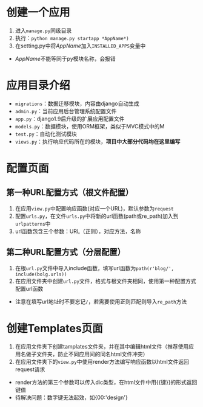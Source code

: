 # 创建一个应用

1. 进入`manage.py`同级目录
1. 执行：`python manage.py startapp *AppName*)`
1. 在setting.py中将*AppName*加入`INSTALLED_APPS`变量中
- *AppName*不能等同于py模块名称，会报错

# 应用目录介绍

- `migrations`：数据迁移模块，内容由django自动生成
- `admin.py`：当前应用后台管理系统配置文件
- `app.py`：django1.9后升级的扩展应用配置文件
- `models.py`：数据模块，使用ORM框架，类似于MVC模式中的M
- `test.py`：自动化测试模块
- `views.py`：执行响应代码所在的模块，**项目中大部分代码均在这里编写**

# 配置页面

## 第一种URL配置方式（根文件配置）
1. 在应用`view.py`中配置响应函数(对应一个URL)，默认参数为`request`
1. 配置`urls.py`，在文件`urls.py`中将新的url函数(path或re_path)加入到`urlpatterns`中
1. url函数包含三个参数：URL（正则），对应方法，名称

## 第二种URL配置方式（分层配置）
1. 在根`url.py`文件中导入include函数，填写url函数为`path(r'blog/', include(bolg.urls))`
1. 在应用文件夹中创建`url.py`文件，格式与根文件夹相同，使用第一种配置方式配置url函数
- 注意在填写url地址时不要忘记`/`，若需要使用正则匹配则导入`re_path`方法

# 创建Templates页面
1. 在应用文件夹下创建tamplates文件夹，并在其中编辑html文件（推荐使用应用名做子文件夹，防止不同应用间的同名html文件冲突）
1. 在应用文件夹下的`view.py`中使用render方法编写响应函数以html文件返回request请求
- render方法的第三个参数可以传入dic类型，在html文件中用{{键}}的形式返回键值
- 待解决问题：数字键无法起效，如{00:'design'}
